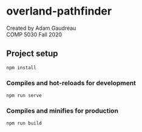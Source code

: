 # overland-pathfinder
Created by Adam Gaudreau  
COMP 5030 Fall 2020

## Project setup
```
npm install
```

### Compiles and hot-reloads for development
```
npm run serve
```

### Compiles and minifies for production
```
npm run build
```

